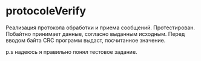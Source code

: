 # protocoleVerify
Реализация протокола обработки и приема сообщений.
Протестирован.
Побайтно принимает данные, согласно выданным исходным.
Перед вводом байта CRC программ выдаст, посчитанное значение.

p.s надеюсь я правильно понял тестовое задание.
